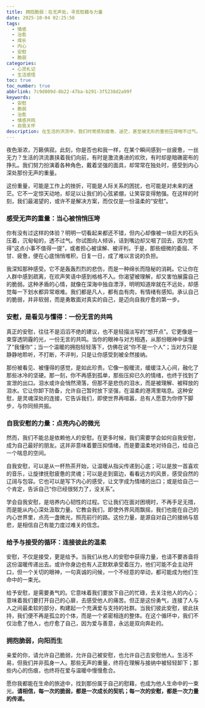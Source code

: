 ```yaml
---
title: 拥抱脆弱：在无声处，寻觅慰藉与力量
date: 2025-10-04 02:25:58
tags:
  - 情感
  - 治愈
  - 成长
  - 内心
  - 安慰
  - 脆弱
categories:
  - 心灵札记
  - 生活感悟
toc: true
toc_number: true
abbrlink: 7c9d009d-8b22-47ba-b291-3f5238d2a99f
keywords:
  - 安慰
  - 脆弱
  - 治愈
  - 情感共鸣
  - 自我关怀
description: 在生活的洪流中，我们时常感到疲惫、迷茫，甚至被无形的重担压得喘不过气。这篇文章将带你走进“安慰”的深层含义，探讨它如何成为我们内心最柔软的港湾，以及我们如何在脆弱中找到彼此的连接，汲取前行的力量。它不仅仅是言语，更是看见、懂得与接纳，是自我疗愈的开始，也是连接彼此的桥梁。
---
```


夜色渐浓，万籁俱寂。此刻，你是否也和我一样，在某个瞬间感到一丝疲惫，一丝无力？生活的洪流裹挟着我们向前，有时是激流勇进的欢欣，有时却是暗礁密布的挣扎。我们努力扮演着各种角色，戴着坚强的面具，却常常在独处时，感受到内心深处那份无声的重量。

这份重量，可能是工作上的挫折，可能是人际关系的困扰，也可能是对未来的迷茫。它不一定惊天动地，却足以让我们的心弦紧绷，让笑容变得勉强。在这样的时刻，我们最渴望的，或许不是解决方案，而仅仅是一份温柔的“安慰”。

### 感受无声的重量：当心被悄悄压垮

你有没有过这样的体验？明明一切看起来都还不错，但内心却像被一块巨大的石头压着，沉甸甸的，透不过气。你试图向人倾诉，话到嘴边却又咽了回去，因为觉得“这点小事不值得一提”，或者担心被误解、被评判。于是，那些细微的委屈、不甘、疲惫，便在心底悄悄堆积，日复一日，成了难以言说的负担。

我深知那种感受。它不是轰轰烈烈的悲伤，而是一种绵长而隐秘的消耗。它让你在人群中感到疏离，在欢声笑语中感到格格不入。你渴望被理解，却又害怕展露自己的脆弱。这种矛盾的心情，就像在深海中独自漂浮，明明知道岸就在不远处，却感觉每一下划水都异常艰难。我们都是凡人，都有血有肉，有情绪有感知。承认自己的脆弱，并非软弱，而是勇敢面对真实的自己，是迈向自我疗愈的第一步。

### 安慰，是看见与懂得：一份无言的共鸣

真正的安慰，往往不是滔滔不绝的建议，也不是轻描淡写的“想开点”。它更像是一束穿透阴霾的光，一份无言的共鸣。当你的眼神与对方相遇，从那份眼神中读懂了“我懂你”；当一个温暖的拥抱轻轻落下，仿佛在说“你不是一个人”；当对方只是静静地聆听，不打断，不评判，只是让你感受到被全然接纳。

那份被看见、被懂得的感觉，是如此珍贵。它像一股暖流，缓缓注入心间，融化了那些冰冷的坚硬。那一刻，你不再感到孤单，那些压抑已久的情绪，也终于找到了宣泄的出口。泪水或许会悄然滑落，但那不是悲伤的泪水，而是被理解、被释放的泪水。它让你卸下防备，允许自己暂时放下坚强，在温柔的港湾里喘息。这种安慰，是灵魂深处的连接，它告诉我们，即使世界再喧嚣，总有人愿意为你停下脚步，与你同频共振。

### 自我安慰的力量：点亮内心的微光

然而，我们不能总是依赖他人的安慰。在更多时候，我们需要学会如何自我安慰，成为自己最好的朋友。这并非意味着要压抑情绪，而是要温柔地对待自己，给自己一个喘息的空间。

自我安慰，可以是从一杯热茶开始，让温暖从指尖传递到心底；可以是放一首喜欢的音乐，让旋律抚慰疲惫的灵魂；可以是走到窗边，看看远方的风景，感受自然的辽阔与包容。它也可以是写下内心的感受，让文字成为情绪的出口；或是给自己一个肯定，告诉自己“你已经很努力了，没关系”。

学会自我安慰，是培养内心韧性的过程。它让我们在面对困境时，不再手足无措，而是能从内心深处汲取力量。它教会我们，即使外界风雨飘摇，我们也能在自己的内心世界里，点亮一盏微光，照亮前行的路。这份力量，是源自对自己的接纳与慈悲，是相信自己有能力度过难关的信念。

### 给予与接受的循环：连接彼此的温柔

安慰，不仅是接受，更是给予。当我们从他人的安慰中获得力量，也请不要吝啬将这份温暖传递出去。或许你身边也有人正默默承受着压力，他们可能不会主动开口，但一个关切的眼神，一句真诚的问候，一个不经意的举动，都可能成为他们生命中的一束光。

给予安慰，是需要勇气的。它意味着我们要放下自己的忙碌，去关注他人的内心；意味着我们要打开自己的心扉，去感受他人的痛苦。但正是这份勇气，连接了人与人之间最柔软的部分，构建起一个充满爱与支持的社群。当我们彼此安慰，彼此扶持，我们便不再是孤立的个体，而是一个紧密相连的整体。在这个循环中，我们不仅治愈了他人，也疗愈了自己，因为爱与善意，永远是双向奔赴的。

### 拥抱脆弱，向阳而生

亲爱的你，请允许自己脆弱，允许自己被安慰，也允许自己去安慰他人。生活不易，但我们并非孤身一人。那些无声的重量，终将在理解与接纳中被轻轻卸下；那些内心的伤痕，也终将在爱与温暖中慢慢愈合。

愿你我都能在生命的旅途中，找到那份属于自己的慰藉，也成为他人生命中的一束光。**请相信，每一次的脆弱，都是一次成长的契机；每一次的安慰，都是一次力量的传递。**